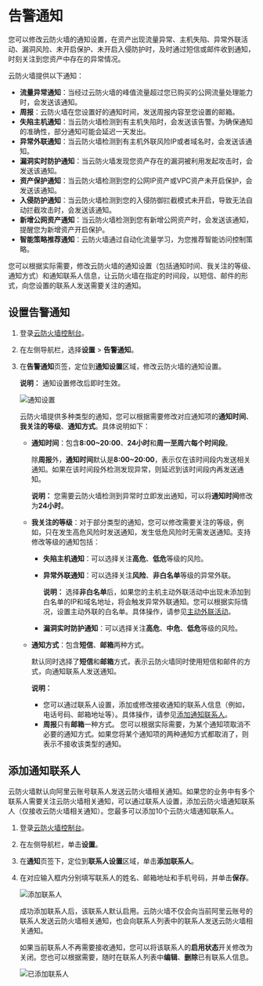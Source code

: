 # 告警通知

您可以修改云防火墙的通知设置，在资产出现流量异常、主机失陷、异常外联活动、漏洞风险、未开启保护、未开启入侵防护时，及时通过短信或邮件收到通知，时刻关注到您资产中存在的异常情况。

云防火墙提供以下通知：

-   **流量异常通知**：当经过云防火墙的峰值流量超过您已购买的公网流量处理能力时，会发送该通知。
-   **周报**：云防火墙在您设置好的通知时间，发送周报内容至您设置的邮箱。
-   **失陷主机通知**：当云防火墙检测到有主机失陷时，会发送该告警。为确保通知的准确性，部分通知可能会延迟一天发出。
-   **异常外联通知**：当云防火墙检测到有主机外联风险IP或者域名时，会发送该通知。
-   **漏洞实时防护通知**：当云防火墙发现您资产存在的漏洞被利用发起攻击时，会发送该通知。
-   **资产保护通知**：当云防火墙检测到您的公网IP资产或VPC资产未开启保护，会发送该通知。
-   **入侵防护通知**：当云防火墙检测到您的入侵防御拦截模式未开启，导致无法自动拦截攻击时，会发送该通知。
-   **新增公网资产通知**：当云防火墙检测到您有新增公网资产时，会发送该通知，提醒您为新增资产开启保护。
-   **智能策略推荐通知**：云防火墙通过自动化流量学习，为您推荐智能访问控制策略。

您可以根据实际需要，修改云防火墙的通知设置（包括通知时间、我关注的等级、通知方式）和通知联系人信息，让云防火墙在指定的时间段，以短信、邮件的形式，向您设置的联系人发送需要关注的通知。

## 设置告警通知

1.  登录[云防火墙控制台](https://yundun.console.aliyun.com/?p=cfwnext)。

2.  在左侧导航栏，选择**设置** \> **告警通知**。

3.  在**告警通知**页签，定位到**通知设置**区域，修改云防火墙的通知设置。

    **说明：** 通知设置修改后即时生效。

    ![通知设置](https://static-aliyun-doc.oss-accelerate.aliyuncs.com/assets/img/zh-CN/4408624261/p166927.png)

    云防火墙提供多种类型的通知，您可以根据需要修改对应通知项的**通知时间**、**我关注的等级**、**通知方式**。具体说明如下：

    -   **通知时间**：包含**8:00~20:00**、**24小时**和**周一至周六每个时间段**。

        除**周报**外，**通知时间**默认是**8:00~20:00**，表示仅在该时间段内发送相关通知。如果在该时间段外检测发现异常，则延迟到该时间段内再发送通知。

        **说明：** 您需要云防火墙检测到异常时立即发出通知，可以将**通知时间**修改为**24小时**。

    -   **我关注的等级**：对于部分类型的通知，您可以修改需要关注的等级，例如，只在发生高危风险时发送通知，发生低危风险时无需发送通知。支持修改等级的通知包括：
        -   **失陷主机通知**：可以选择关注**高危**、**低危**等级的风险。
        -   **异常外联通知**：可以选择关注**风险**、**非白名单**等级的异常外联。

            **说明：** 选择**非白名单**后，如果您的主机主动外联活动中出现未添加到白名单的IP和域名地址，将会触发异常外联通知。您可以根据实际情况，设置主动外联的白名单。具体操作，请参见[主动外联活动](/cn.zh-CN/网络流量分析/主动外联活动.md)。

        -   **漏洞实时防护通知**：可以选择关注**高危**、**中危**、**低危**等级的风险。
    -   **通知方式**：包含**短信**、**邮箱**两种方式。

        默认同时选择了**短信**和**邮箱**方式，表示云防火墙同时使用短信和邮件的方式，向通知联系人发送通知。

        **说明：**

        -   您可以通过联系人设置，添加或修改接收通知的联系人信息（例如，电话号码、邮箱地址等）。具体操作，请参见[添加通知联系人](#section_apm_stl_unk)。
        -   **周报**只有**邮箱**一种方式。
        您可以根据实际需要，为某个通知项取消不必要的通知方式。如果您将某个通知项的两种通知方式都取消了，则表示不接收该类型的通知。


## 添加通知联系人

云防火墙默认向阿里云账号联系人发送云防火墙相关通知。如果您的业务中有多个联系人需要关注云防火墙相关通知，可以通过联系人设置，添加云防火墙通知联系人（仅接收云防火墙相关通知）。您最多可以添加10个云防火墙通知联系人。

1.  登录[云防火墙控制台](https://yundun.console.aliyun.com/?p=cfwnext)。

2.  在左侧导航栏，单击**设置**。

3.  在**通知**页签下，定位到**联系人设置**区域，单击**添加联系人**。

4.  在对应输入框内分别填写联系人的姓名、邮箱地址和手机号码，并单击**保存**。

    ![添加联系人](https://static-aliyun-doc.oss-accelerate.aliyuncs.com/assets/img/zh-CN/9500522161/p237831.png)

    成功添加联系人后，该联系人默认启用。云防火墙不仅会向当前阿里云账号的联系人发送云防火墙相关通知，也会向联系人列表中的联系人发送云防火墙相关通知。

    如果当前联系人不再需要接收通知，您可以将该联系人的**启用状态**开关修改为关闭。您也可以根据需要，随时在联系人列表中**编辑**、**删除**已有联系人信息。

    ![已添加联系人](https://static-aliyun-doc.oss-accelerate.aliyuncs.com/assets/img/zh-CN/9500522161/p237837.png)


